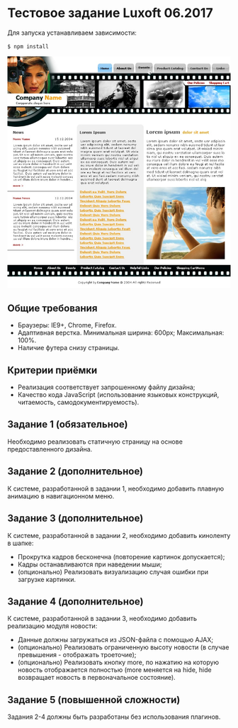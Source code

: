 # Тестовое задание Luxoft 06.2017

Для запуска устанавливаем зависимости:

```bash
$ npm install
```

![Макет задания](app/img/test_luxoft-min.jpg "Макет задания Luxoft")

## Общие требования
* Браузеры: IE9+, Chrome, Firefox.
* Адаптивная верстка. Минимальная ширина: 600px; Максимальная: 100%.
* Наличие футера снизу страницы.

## Критерии приёмки
* Реализация соответствует запрошенному файлу дизайна;
* Качество кода JavaScript (использование языковых конструкций, читаемость, самодокументируемость).

## Задание 1 (обязательное)
Необходимо реализовать статичную страницу на основе предоставленного дизайна.

## Задание 2 (дополнительное)
К системе, разработанной в задании 1, необходимо добавить плавную анимацию в навигационном меню.

## Задание 3 (дополнительное)
К системе, разработанной в задании 2, необходимо добавить киноленту в шапке:
* Прокрутка кадров бесконечна (повторение картинок допускается);
* Кадры останавливаются при наведении мыши;
* (опционально) Реализовать визуализацию случая ошибки при загрузке картинки.

## Задание 4 (дополнительное)
К системе, разработанной в задании 3, необходимо добавить реализацию модуля новости:
* Данные должны загружаться из JSON-файла с помощью AJAX;
* (опционально) Реализовать ограниченную высоту новости (в случае превышения - отображать троеточие);
* (опционально) Реализовать кнопку more, по нажатию на которую новость отображается полностью (more меняется на hide, hide возвращает новость в первоначальное состояние).

## Задание 5 (повышенной сложности)
Задания 2-4 должны быть разработаны без использования плагинов.

